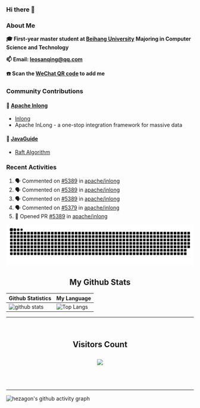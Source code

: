 ### Hi there 👋

### About Me

**🎓 First-year master student at [Beihang University](https://www.buaa.edu.cn/)** **Majoring in Computer Science and Technology**

**📫 Email: leosanqing@qq.com**

**☎️ Scan the [WeChat QR code](https://github.com/jun0315/jun0315/issues/1) to add me**

### Community Contributions

#### 🚀 [Apache Inlong](https://github.com/apache/inlong)

- [Inlong](https://inlong.apache.org)
- Apache InLong - a one-stop integration framework for massive data

#### 🚀 [JavaGuide](https://github.com/Snailclimb/JavaGuide)

- [Raft Algorithm](https://javaguide.cn/distributed-system/theorem&algorithm&protocol/raft-algorithm/)

### Recent Activities
<!--START_SECTION:activity-->
1. 🗣 Commented on [#5389](https://github.com/apache/inlong/issues/5389) in [apache/inlong](https://github.com/apache/inlong)
2. 🗣 Commented on [#5389](https://github.com/apache/inlong/issues/5389) in [apache/inlong](https://github.com/apache/inlong)
3. 🗣 Commented on [#5389](https://github.com/apache/inlong/issues/5389) in [apache/inlong](https://github.com/apache/inlong)
4. 🗣 Commented on [#5379](https://github.com/apache/inlong/issues/5379) in [apache/inlong](https://github.com/apache/inlong)
5. 💪 Opened PR [#5389](https://github.com/apache/inlong/pull/5389) in [apache/inlong](https://github.com/apache/inlong)
<!--END_SECTION:activity-->

![github contribution grid snake animation](https://raw.githubusercontent.com/jun0315/jun0315/output/github-contribution-grid-snake.svg)

<!-- START NEW SECTION -->
<p align="center">
 <h2 align="center">My Github Stats</h2>

| Github Statistics                                                                                           | My Language                                                                                                                 |
| ----------------------------------------------------------------------------------------------------------- | --------------------------------------------------------------------------------------------------------------------------- |
| ![github stats](https://github-readme-stats.vercel.app/api?username=leosanqing&theme=dark&show_icons=true) | ![Top Langs](https://github-readme-stats.vercel.app/api/top-langs/?username=leosanqing&hide=TeX&layout=compact&theme=dark) |

<hr>

<div align="center">
<br><h2 align="centre"><b>Visitors Count</b></p>  
<p align="center"><img align="center" src="https://profile-counter.glitch.me/{leosanqing}/count.svg" /></p> 
<br></div>

<hr>

![hezagon's github activity graph](https://activity-graph.herokuapp.com/graph?username=leosanqing&theme=react-dark)

